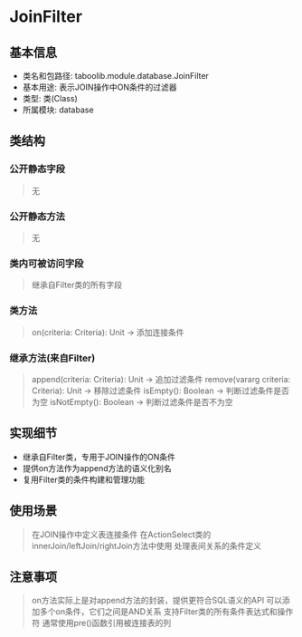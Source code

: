 # JoinFilter

## 基本信息
- 类名和包路径: taboolib.module.database.JoinFilter
- 基本用途: 表示JOIN操作中ON条件的过滤器
- 类型: 类(Class)
- 所属模块: database

## 类结构

### 公开静态字段
> 无

### 公开静态方法
> 无

### 类内可被访问字段
> 继承自Filter类的所有字段

### 类方法
> on(criteria: Criteria): Unit -> 添加连接条件

### 继承方法(来自Filter)
> append(criteria: Criteria): Unit -> 追加过滤条件
> remove(vararg criteria: Criteria): Unit -> 移除过滤条件
> isEmpty(): Boolean -> 判断过滤条件是否为空
> isNotEmpty(): Boolean -> 判断过滤条件是否不为空

## 实现细节
- 继承自Filter类，专用于JOIN操作的ON条件
- 提供on方法作为append方法的语义化别名
- 复用Filter类的条件构建和管理功能

## 使用场景
> 在JOIN操作中定义表连接条件
> 在ActionSelect类的innerJoin/leftJoin/rightJoin方法中使用
> 处理表间关系的条件定义

## 注意事项
> on方法实际上是对append方法的封装，提供更符合SQL语义的API
> 可以添加多个on条件，它们之间是AND关系
> 支持Filter类的所有条件表达式和操作符
> 通常使用pre()函数引用被连接表的列
